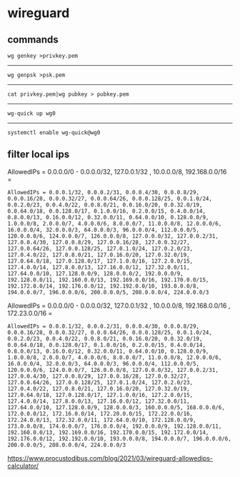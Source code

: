 # wireguard
## commands

    wg genkey >privkey.pem
---

    wg genpsk >psk.pem
---

    cat privkey.pem|wg pubkey > pubkey.pem
---

    wg-quick up wg0
---

    systemctl enable wg-quick@wg0
## filter local ips
AllowedIPs = 0.0.0.0/0 - 0.0.0.0/32, 127.0.0.1/32 , 10.0.0.0/8, 192.168.0.0/16 =

    AllowedIPs = 0.0.0.1/32, 0.0.0.2/31, 0.0.0.4/30, 0.0.0.8/29, 0.0.0.16/28, 0.0.0.32/27, 0.0.0.64/26, 0.0.0.128/25, 0.0.1.0/24, 0.0.2.0/23, 0.0.4.0/22, 0.0.8.0/21, 0.0.16.0/20, 0.0.32.0/19, 0.0.64.0/18, 0.0.128.0/17, 0.1.0.0/16, 0.2.0.0/15, 0.4.0.0/14, 0.8.0.0/13, 0.16.0.0/12, 0.32.0.0/11, 0.64.0.0/10, 0.128.0.0/9, 1.0.0.0/8, 2.0.0.0/7, 4.0.0.0/6, 8.0.0.0/7, 11.0.0.0/8, 12.0.0.0/6, 16.0.0.0/4, 32.0.0.0/3, 64.0.0.0/3, 96.0.0.0/4, 112.0.0.0/5, 120.0.0.0/6, 124.0.0.0/7, 126.0.0.0/8, 127.0.0.0/32, 127.0.0.2/31, 127.0.0.4/30, 127.0.0.8/29, 127.0.0.16/28, 127.0.0.32/27, 127.0.0.64/26, 127.0.0.128/25, 127.0.1.0/24, 127.0.2.0/23, 127.0.4.0/22, 127.0.8.0/21, 127.0.16.0/20, 127.0.32.0/19, 127.0.64.0/18, 127.0.128.0/17, 127.1.0.0/16, 127.2.0.0/15, 127.4.0.0/14, 127.8.0.0/13, 127.16.0.0/12, 127.32.0.0/11, 127.64.0.0/10, 127.128.0.0/9, 128.0.0.0/2, 192.0.0.0/9, 192.128.0.0/11, 192.160.0.0/13, 192.169.0.0/16, 192.170.0.0/15, 192.172.0.0/14, 192.176.0.0/12, 192.192.0.0/10, 193.0.0.0/8, 194.0.0.0/7, 196.0.0.0/6, 200.0.0.0/5, 208.0.0.0/4, 224.0.0.0/3
AllowedIPs = 0.0.0.0/0 - 0.0.0.0/32, 127.0.0.1/32 , 10.0.0.0/8, 192.168.0.0/16 , 172.23.0.0/16 =

    AllowedIPs = 0.0.0.1/32, 0.0.0.2/31, 0.0.0.4/30, 0.0.0.8/29, 0.0.0.16/28, 0.0.0.32/27, 0.0.0.64/26, 0.0.0.128/25, 0.0.1.0/24, 0.0.2.0/23, 0.0.4.0/22, 0.0.8.0/21, 0.0.16.0/20, 0.0.32.0/19, 0.0.64.0/18, 0.0.128.0/17, 0.1.0.0/16, 0.2.0.0/15, 0.4.0.0/14, 0.8.0.0/13, 0.16.0.0/12, 0.32.0.0/11, 0.64.0.0/10, 0.128.0.0/9, 1.0.0.0/8, 2.0.0.0/7, 4.0.0.0/6, 8.0.0.0/7, 11.0.0.0/8, 12.0.0.0/6, 16.0.0.0/4, 32.0.0.0/3, 64.0.0.0/3, 96.0.0.0/4, 112.0.0.0/5, 120.0.0.0/6, 124.0.0.0/7, 126.0.0.0/8, 127.0.0.0/32, 127.0.0.2/31, 127.0.0.4/30, 127.0.0.8/29, 127.0.0.16/28, 127.0.0.32/27, 127.0.0.64/26, 127.0.0.128/25, 127.0.1.0/24, 127.0.2.0/23, 127.0.4.0/22, 127.0.8.0/21, 127.0.16.0/20, 127.0.32.0/19, 127.0.64.0/18, 127.0.128.0/17, 127.1.0.0/16, 127.2.0.0/15, 127.4.0.0/14, 127.8.0.0/13, 127.16.0.0/12, 127.32.0.0/11, 127.64.0.0/10, 127.128.0.0/9, 128.0.0.0/3, 160.0.0.0/5, 168.0.0.0/6, 172.0.0.0/12, 172.16.0.0/14, 172.20.0.0/15, 172.22.0.0/16, 172.24.0.0/13, 172.32.0.0/11, 172.64.0.0/10, 172.128.0.0/9, 173.0.0.0/8, 174.0.0.0/7, 176.0.0.0/4, 192.0.0.0/9, 192.128.0.0/11, 192.160.0.0/13, 192.169.0.0/16, 192.170.0.0/15, 192.172.0.0/14, 192.176.0.0/12, 192.192.0.0/10, 193.0.0.0/8, 194.0.0.0/7, 196.0.0.0/6, 200.0.0.0/5, 208.0.0.0/4, 224.0.0.0/3
https://www.procustodibus.com/blog/2021/03/wireguard-allowedips-calculator/
